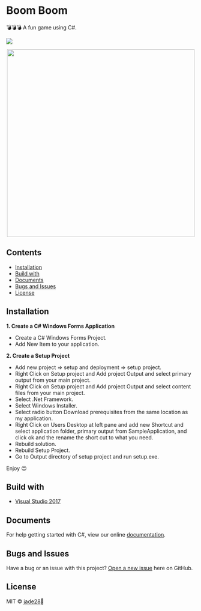 # Boom Boom

💣💣💣 A fun game using C#.

![](https://img.shields.io/appveyor/ci/gruntjs/grunt.svg)

<p align="center">
<img src="https://user-images.githubusercontent.com/34389409/44379638-222aa200-a531-11e8-8a46-f3c627473ec8.png" width="500"/>
</p>

## Contents

* [Installation](#installation)
* [Build with](#build-with)
* [Documents](#documents)
* [Bugs and Issues](#bugs-and-issues)
* [License](#license)

## Installation

**1. Create a C# Windows Forms Application**

* Create a C# Windows Forms Project.
* Add New Item to your application.

**2. Create a Setup Project**

* Add new project => setup and deployment => setup project.
* Right Click on Setup project and Add project Output and select primary output from your main project.
* Right Click on Setup project and Add project Output and select content files from your main project.
* Select .Net Framework.
* Select Windows Installer.
* Select radio button Download prerequisites from the same location as my application.
* Right Click on Users Desktop at left pane and add new Shortcut and select application folder, primary output from SampleApplication, and click ok and the rename the short cut to what you need.
* Rebuild solution.
* Rebuild Setup Project.
* Go to Output directory of setup project and run setup.exe.

Enjoy 😍

## Build with

* [Visual Studio 2017](https://visualstudio.microsoft.com/fr/downloads/?rr=https%3A%2F%2Fwww.google.com.vn%2F)

## Documents

For help getting started with C#, view our online [documentation](https://docs.microsoft.com/en-us/dotnet/csharp/).

## Bugs and Issues

Have a bug or an issue with this project? [Open a new issue](https://github.com/ndc07/ting-music/issues) here on GitHub.

## License

MIT ©️ [jade28](https://github.com/jade28)💎
